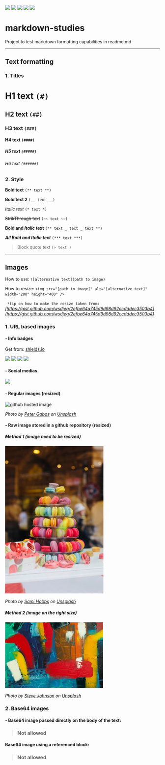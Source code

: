 ![](https://img.shields.io/github/issues/weritontmachado/markdown-studies) ![](https://img.shields.io/github/forks/weritontmachado/markdown-studies) ![](https://img.shields.io/github/stars/weritontmachado/markdown-studies) ![](https://img.shields.io/github/license/weritontmachado/markdown-studies) ![](https://img.shields.io/twitter/url?url=https%3A%2F%2Ftwitter.com%2F_TomMachado_)

# markdown-studies
Project to test markdown formatting capabilities in readme.md

-----

## Text formatting


### 1. Titles

# H1 text `(#)`
## H2 text `(##)`
### H3 text `(###)`
#### H4 text `(####)`
##### H5 text `(#####)`
###### H6 text `(######)`

### 2. Style 

**Bold text** `(** text **)`

__Bold text 2__ `(__ text __)`

*Italic text* `(* text *)`

~~StrikThrough text~~ `(~~ text ~~)`

**Bold and _Italic_ text** `(** text _ text _ text **)`

***All Bold and Italic text*** `(*** text ***)`

> Block quote text `(> text )`

-----

## Images


How to use: `![alternative text](path to image)`

How to resize: `<img src="[path to image]" alt="[alternative text]" width="200" height="400" />`

` *tip on how to make the resize taken from:` *[https://gist.github.com/wsdjeg/2efbe64a745d9d98d92ccdddec3503b4](https://gist.github.com/wsdjeg/2efbe64a745d9d98d92ccdddec3503b4)*


### 1. URL based images

#### - Info badges

Get from: [shields.io](https://shields.io/)

![](https://img.shields.io/github/issues/weritontmachado/markdown-studies) ![](https://img.shields.io/github/forks/weritontmachado/markdown-studies) ![](https://img.shields.io/github/stars/weritontmachado/markdown-studies) ![](https://img.shields.io/github/license/weritontmachado/markdown-studies) 

#### - Social medias

![](https://img.shields.io/twitter/url?url=https%3A%2F%2Fgithub.com%2Fweritontmachado%2Fmarkdown-studies)

#### - Regular images (resized)

<img src="https://images.unsplash.com/photo-1489186397658-228f2a7ac8ee?ixlib=rb-1.2.1&ixid=eyJhcHBfaWQiOjEyMDd9&auto=format&fit=crop&w=1350&q=80" alt="github hosted image"  width="320" height="213" />

*Photo by [Peter Gabas](https://unsplash.com/@petergabas "Peter Gabas") on [Unsplash](https://unsplash.com/photos/IDNBHZTamQ8 "Unsplash")*


#### - Raw image stored in a github repository (resized)

##### Method 1 (image need to be resized)

<img src="https://raw.githubusercontent.com/weritontmachado/markdown-studies/master/img/sami-hobbs-EU4Cs2zKFTk-unsplash.jpg?raw=true" alt="github repository image"  width="320" height="479" />

*Photo by [Sami Hobbs](https://unsplash.com/@sahobbs "Sami Hobbs") on [Unsplash](https://unsplash.com/photos/EU4Cs2zKFTk "Unsplash")*

##### Method 2 (image on the right size)

![github repository image](img/steve-johnson-XLrI2IFcQqY-unsplash-resized.jpg)

*Photo by [Steve Johnson](https://unsplash.com/@steve_j "Steve Johnson") on [Unsplash](https://unsplash.com/photos/XLrI2IFcQqY "Unsplash")*


### 2. Base64 images

#### - Base64 image passed directly on the body of the text: 

> ### Not allowed

#### Base64 image using a referenced block:

> ### Not allowed






